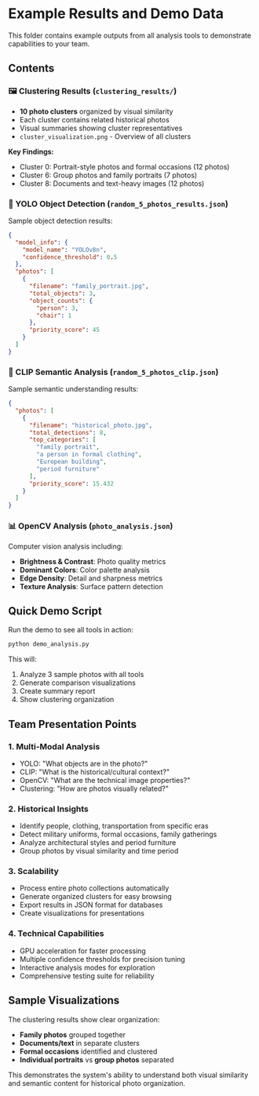 # Example Results and Demo Data

This folder contains example outputs from all analysis tools to demonstrate capabilities to your team.

## Contents

### 🖼️ Clustering Results (`clustering_results/`)
- **10 photo clusters** organized by visual similarity
- Each cluster contains related historical photos
- Visual summaries showing cluster representatives
- `cluster_visualization.png` - Overview of all clusters

**Key Findings:**
- Cluster 0: Portrait-style photos and formal occasions (12 photos)
- Cluster 6: Group photos and family portraits (7 photos) 
- Cluster 8: Documents and text-heavy images (12 photos)

### 🎯 YOLO Object Detection (`random_5_photos_results.json`)
Sample object detection results:
```json
{
  "model_info": {
    "model_name": "YOLOv8n",
    "confidence_threshold": 0.5
  },
  "photos": [
    {
      "filename": "family_portrait.jpg",
      "total_objects": 3,
      "object_counts": {
        "person": 3,
        "chair": 1
      },
      "priority_score": 45
    }
  ]
}
```

### 🧠 CLIP Semantic Analysis (`random_5_photos_clip.json`)
Sample semantic understanding results:
```json
{
  "photos": [
    {
      "filename": "historical_photo.jpg", 
      "total_detections": 8,
      "top_categories": [
        "family portrait",
        "a person in formal clothing",
        "European building",
        "period furniture"
      ],
      "priority_score": 15.432
    }
  ]
}
```

### 📊 OpenCV Analysis (`photo_analysis.json`)
Computer vision analysis including:
- **Brightness & Contrast**: Photo quality metrics
- **Dominant Colors**: Color palette analysis
- **Edge Density**: Detail and sharpness metrics
- **Texture Analysis**: Surface pattern detection

## Quick Demo Script

Run the demo to see all tools in action:

```bash
python demo_analysis.py
```

This will:
1. Analyze 3 sample photos with all tools
2. Generate comparison visualizations 
3. Create summary report
4. Show clustering organization

## Team Presentation Points

### 1. **Multi-Modal Analysis**
- YOLO: "What objects are in the photo?" 
- CLIP: "What is the historical/cultural context?"
- OpenCV: "What are the technical image properties?"
- Clustering: "How are photos visually related?"

### 2. **Historical Insights**
- Identify people, clothing, transportation from specific eras
- Detect military uniforms, formal occasions, family gatherings
- Analyze architectural styles and period furniture
- Group photos by visual similarity and time period

### 3. **Scalability**
- Process entire photo collections automatically
- Generate organized clusters for easy browsing
- Export results in JSON format for databases
- Create visualizations for presentations

### 4. **Technical Capabilities**
- GPU acceleration for faster processing
- Multiple confidence thresholds for precision tuning
- Interactive analysis modes for exploration
- Comprehensive testing suite for reliability

## Sample Visualizations

The clustering results show clear organization:
- **Family photos** grouped together
- **Documents/text** in separate clusters  
- **Formal occasions** identified and clustered
- **Individual portraits** vs **group photos** separated

This demonstrates the system's ability to understand both visual similarity and semantic content for historical photo organization.